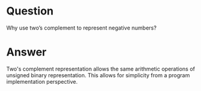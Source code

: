# Question
Why use two’s complement to represent negative numbers?

# Answer
Two's complement representation allows the same arithmetic operations of unsigned binary representation. This allows for simplicity from a program implementation perspective. 
